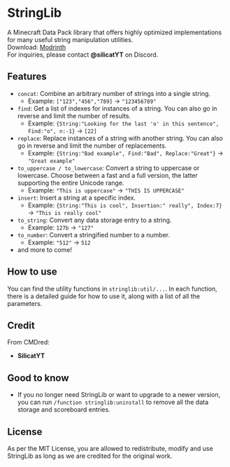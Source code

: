 # StringLib
A Minecraft Data Pack library that offers highly optimized implementations for many useful string manipulation utilities.\
Download: [Modrinth](https://modrinth.com/datapack/stringlib)\
For inquiries, please contact **@silicatYT** on Discord.

## Features
- `concat`: Combine an arbitrary number of strings into a single string.
  - Example: `["123","456","789]` &rarr; `"123456789"`
- `find`: Get a list of indexes for instances of a string. You can also go in reverse and limit the number of results.
  - Example: `{String:"Looking for the last 'o' in this sentence", Find:"o", n:-1}` &rarr; `[22]`
- `replace`: Replace instances of a string with another string. You can also go in reverse and limit the number of replacements.
  - Example: `{String:"Bad example", Find:"Bad", Replace:"Great"}` &rarr; `"Great example"`
- `to_uppercase / to_lowercase`: Convert a string to uppercase or lowercase. Choose between a fast and a full version, the latter supporting the entire Unicode range.
  - Example: `"This is uppercase"` &rarr; `"THIS IS UPPERCASE"`
- `insert`: Insert a string at a specific index.
  - Example: `{String:"This is cool", Insertion:" really", Index:7}` &rarr; `"This is really cool"`
- `to_string`: Convert any data storage entry to a string.
  - Example: `127b` &rarr; `"127"`
- `to_number`: Convert a stringified number to a number.
  - Example: `"512"` &rarr; `512`
- and more to come!

## How to use
You can find the utility functions in `stringlib:util/...`. In each function, there is a detailed guide for how to use it, along with a list of all the parameters.

## Credit
From CMDred:
- **SilicatYT**

## Good to know
- If you no longer need StringLib or want to upgrade to a newer version, you can run `/function stringlib:uninstall` to remove all the data storage and scoreboard entries.

## License
As per the MIT License, you are allowed to redistribute, modify and use StringLib as long as we are credited for the original work.
